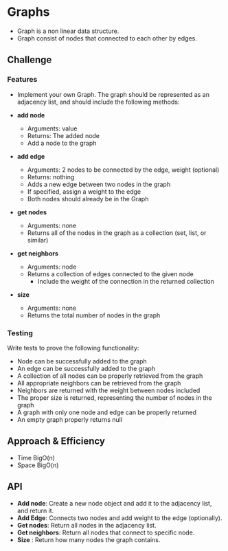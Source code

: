 # Graphs
<!-- Short summary or background information -->
- Graph is a non linear data structure.
- Graph consist of nodes that connected to each other by edges.

## Challenge
<!-- Description of the challenge -->
### Features
- Implement your own Graph. The graph should be represented as an adjacency list, and should include the following methods:

- **add node**
  - Arguments: value
  - Returns: The added node
  - Add a node to the graph

- **add edge**
  - Arguments: 2 nodes to be connected by the edge, weight (optional)
  - Returns: nothing
  - Adds a new edge between two nodes in the graph
  - If specified, assign a weight to the edge
  - Both nodes should already be in the Graph

- **get nodes**
  - Arguments: none
  - Returns all of the nodes in the graph as a collection (set, list, or similar)

- **get neighbors**
  - Arguments: node
  - Returns a collection of edges connected to the given node
    - Include the weight of the connection in the returned collection
- **size**
  - Arguments: none
  - Returns the total number of nodes in the graph

### Testing
Write tests to prove the following functionality:

  - Node can be successfully added to the graph
  - An edge can be successfully added to the graph
  - A collection of all nodes can be properly retrieved from the graph
  - All appropriate neighbors can be retrieved from the graph
  - Neighbors are returned with the weight between nodes included
  - The proper size is returned, representing the number of nodes in the graph
  - A graph with only one node and edge can be properly returned
  - An empty graph properly returns null

## Approach & Efficiency
<!-- What approach did you take? Why? What is the Big O space/time for this approach? -->
- Time BigO(n)
- Space BigO(n)

## API
<!-- Description of each method publicly available in your Graph -->
  - **Add node**: Create a new node object and add it to the adjacency list, and return it.
  - **Add Edge**: Connects two nodes and add weight to the edge (optionally).
  - **Get nodes**: Return all nodes in the adjacency list.
  - **Get neighbors**: Return all nodes that connect to specific node.
  - **Size** : Return how many nodes the graph contains.